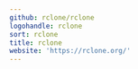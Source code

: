 ```yaml
---
github: rclone/rclone
logohandle: rclone
sort: rclone
title: rclone
website: 'https://rclone.org/'
---
```

